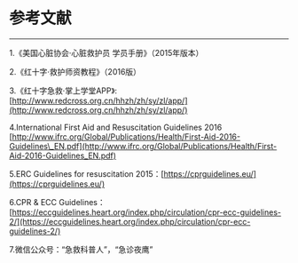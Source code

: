 # 参考文献

---

1.《美国心脏协会·心脏救护员 学员手册》（2015年版本）

2.《红十字·救护师资教程》（2016版）

3.《红十字急救·掌上学堂APP》:[http://www.redcross.org.cn/hhzh/zh/sy/zl/app/](http://www.redcross.org.cn/hhzh/zh/sy/zl/app/)

4.International First Aid and Resuscitation Guidelines 2016  
[http://www.ifrc.org/Global/Publications/Health/First-Aid-2016-Guidelines\_EN.pdf](http://www.ifrc.org/Global/Publications/Health/First-Aid-2016-Guidelines_EN.pdf)

5.ERC Guidelines for resuscitation 2015：[https://cprguidelines.eu/](https://cprguidelines.eu/)

6.CPR & ECC Guidelines：[https://eccguidelines.heart.org/index.php/circulation/cpr-ecc-guidelines-2/](https://eccguidelines.heart.org/index.php/circulation/cpr-ecc-guidelines-2/)

7.微信公众号：“急救科普人”，“急诊夜鹰”

